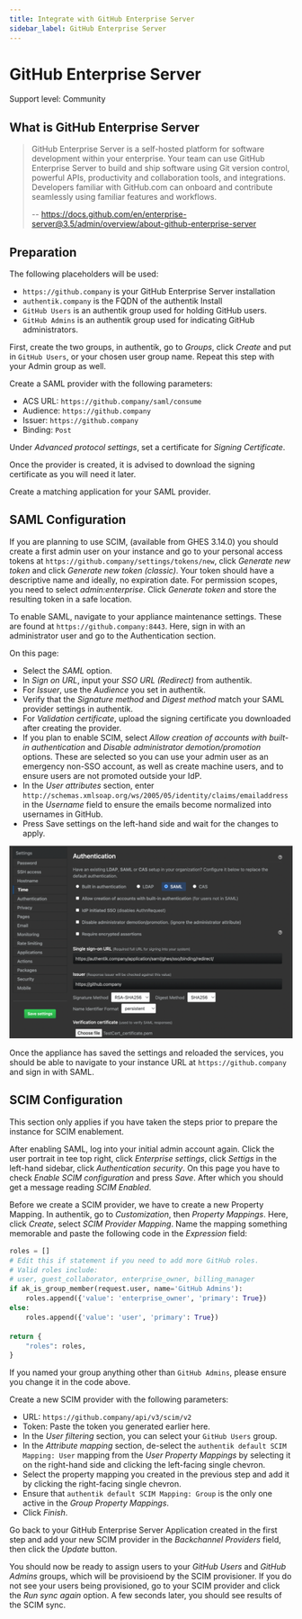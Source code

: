 ```yaml
---
title: Integrate with GitHub Enterprise Server
sidebar_label: GitHub Enterprise Server
---
```


# GitHub Enterprise Server

<span class="badge badge--secondary">Support level: Community</span>

## What is GitHub Enterprise Server

> GitHub Enterprise Server is a self-hosted platform for software development within your enterprise. Your team can use GitHub Enterprise Server to build and ship software using Git version control, powerful APIs, productivity and collaboration tools, and integrations. Developers familiar with GitHub.com can onboard and contribute seamlessly using familiar features and workflows.
>
> -- https://docs.github.com/en/enterprise-server@3.5/admin/overview/about-github-enterprise-server

## Preparation

The following placeholders will be used:

- `https://github.company` is your GitHub Enterprise Server installation
- `authentik.company` is the FQDN of the authentik Install
- `GitHub Users` is an authentik group used for holding GitHub users.
- `GitHub Admins` is an authentik group used for indicating GitHub administrators.

First, create the two groups, in authentik, go to _Groups_, click _Create_ and put in `GitHub Users`, or your chosen user group name. Repeat this step with your Admin group as well.

Create a SAML provider with the following parameters:

- ACS URL: `https://github.company/saml/consume`
- Audience: `https://github.company`
- Issuer: `https://github.company`
- Binding: `Post`

Under _Advanced protocol settings_, set a certificate for _Signing Certificate_.

Once the provider is created, it is advised to download the signing certificate as you will need it later.

Create a matching application for your SAML provider.

## SAML Configuration

If you are planning to use SCIM, (available from GHES 3.14.0) you should create a first admin user on your instance and go to your personal access tokens at `https://github.company/settings/tokens/new`, click _Generate new token_ and click _Generate new token (classic)_. Your token should have a descriptive name and ideally, no expiration date. For permission scopes, you need to select _admin:enterprise_. Click _Generate token_ and store the resulting token in a safe location.

To enable SAML, navigate to your appliance maintenance settings. These are found at `https://github.company:8443`. Here, sign in with an administrator user and go to the Authentication section.

On this page:

- Select the _SAML_ option.
- In _Sign on URL_, input your _SSO URL (Redirect)_ from authentik.
- For _Issuer_, use the _Audience_ you set in authentik.
- Verify that the _Signature method_ and _Digest method_ match your SAML provider settings in authentik.
- For _Validation certificate_, upload the signing certificate you downloaded after creating the provider.
- If you plan to enable SCIM, select _Allow creation of accounts with built-in authentication_ and _Disable administrator demotion/promotion_ options. These are selected so you can use your admin user as an emergency non-SSO account, as well as create machine users, and to ensure users are not promoted outside your IdP.
- In the _User attributes_ section, enter `http://schemas.xmlsoap.org/ws/2005/05/identity/claims/emailaddress` in the _Username_ field to ensure the emails become normalized into usernames in GitHub.
- Press Save settings on the left-hand side and wait for the changes to apply.

![Screenshot showing populated GitHub Enterprise Server SAML settings](ghes_saml_settings.png)

Once the appliance has saved the settings and reloaded the services, you should be able to navigate to your instance URL at `https://github.company` and sign in with SAML.

## SCIM Configuration

This section only applies if you have taken the steps prior to prepare the instance for SCIM enablement.

After enabling SAML, log into your initial admin account again. Click the user portrait in tee top right, click _Enterprise settings_, click _Settigs_ in the left-hand sidebar, click _Authentication security_. On this page you have to check _Enable SCIM configuration_ and press _Save_. After which you should get a message reading _SCIM Enabled_.

Before we create a SCIM provider, we have to create a new Property Mapping. In authentik, go to _Customization_, then _Property Mappings_. Here, click _Create_, select _SCIM Provider Mapping_. Name the mapping something memorable and paste the following code in the _Expression_ field:

```python
roles = []
# Edit this if statement if you need to add more GitHub roles.
# Valid roles include:
# user, guest_collaborator, enterprise_owner, billing_manager
if ak_is_group_member(request.user, name='GitHub Admins'):
    roles.append({'value': 'enterprise_owner', 'primary': True})
else:
    roles.append({'value': 'user', 'primary': True})

return {
    "roles": roles,
}
```

If you named your group anything other than `GitHub Admins`, please ensure you change it in the code above.

Create a new SCIM provider with the following parameters:

- URL: `https://github.company/api/v3/scim/v2`
- Token: Paste the token you generated earlier here.
- In the _User filtering_ section, you can select your `GitHub Users` group.
- In the _Attribute mapping_ section, de-select the `authentik default SCIM Mapping: User` mapping from the _User Property Mappings_ by selecting it on the right-hand side and clicking the left-facing single chevron.
- Select the property mapping you created in the previous step and add it by clicking the right-facing single chevron.
- Ensure that `authentik default SCIM Mapping: Group` is the only one active in the _Group Property Mappings_.
- Click _Finish_.

Go back to your GitHub Enterprise Server Application created in the first step and add your new SCIM provider in the _Backchannel Providers_ field, then click the _Update_ button.

You should now be ready to assign users to your _GitHub Users_ and _GitHub Admins_ groups, which will be provisioend by the SCIM provisioner. If you do not see your users being provisioned, go to your SCIM provider and click the _Run sync again_ option. A few seconds later, you should see results of the SCIM sync.

